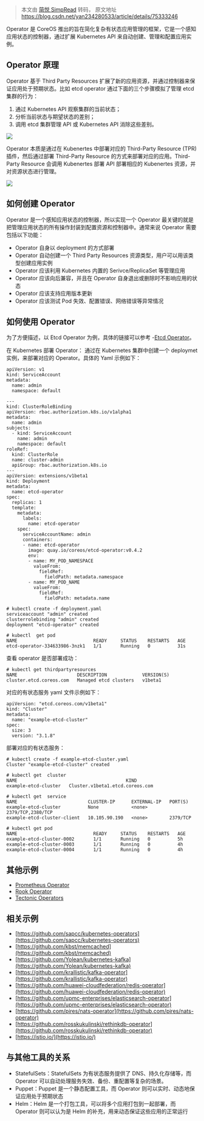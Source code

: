 > 本文由 [简悦 SimpRead](http://ksria.com/simpread/) 转码， 原文地址 https://blog.csdn.net/yan234280533/article/details/75333246

Operator 是 CoreOS 推出的旨在简化复杂有状态应用管理的框架，它是一个感知应用状态的控制器，通过扩展 Kubernetes API 来自动创建、管理和配置应用实例。

## <a></a>Operator 原理

Operator 基于 Third Party Resources 扩展了新的应用资源，并通过控制器来保证应用处于预期状态。比如 etcd operator 通过下面的三个步骤模拟了管理 etcd 集群的行为：

1.  通过 Kubernetes API 观察集群的当前状态；
2.  分析当前状态与期望状态的差别；
3.  调用 etcd 集群管理 API 或 Kubernetes API 消除这些差别。

![](https://img-blog.csdn.net/20170719091123592?watermark/2/text/aHR0cDovL2Jsb2cuY3Nkbi5uZXQveWFuMjM0MjgwNTMz/font/5a6L5L2T/fontsize/400/fill/I0JBQkFCMA==/dissolve/70/gravity/SouthEast)

Operator 本质是通过在 Kubenertes 中部署对应的 Third-Party Resource (TPR) 插件，然后通过部署 Third-Party Resource 的方式来部署对应的应用。Third-Party Resource 会调用 Kubenertes 部署 API 部署相应的 Kubenertes 资源，并对资源状态进行管理。

![](https://img-blog.csdn.net/20170719092402185?watermark/2/text/aHR0cDovL2Jsb2cuY3Nkbi5uZXQveWFuMjM0MjgwNTMz/font/5a6L5L2T/fontsize/400/fill/I0JBQkFCMA==/dissolve/70/gravity/SouthEast)

## <a></a>如何创建 Operator

Operator 是一个感知应用状态的控制器，所以实现一个 Operator 最关键的就是把管理应用状态的所有操作封装到配置资源和控制器中。通常来说 Operator 需要包括以下功能：

*   Operator 自身以 deployment 的方式部署
*   Operator 自动创建一个 Third Party Resources 资源类型，用户可以用该类型创建应用实例
*   Operator 应该利用 Kubernetes 内置的 Serivce/ReplicaSet 等管理应用
*   Operator 应该向后兼容，并且在 Operator 自身退出或删除时不影响应用的状态
*   Operator 应该支持应用版本更新
*   Operator 应该测试 Pod 失效、配置错误、网络错误等异常情况

## <a></a>如何使用 Operator

为了方便描述，以 Etcd Operator 为例，具体的链接可以参考 -[Etcd Operator](https://coreos.com/operators/etcd/docs/latest)。

在 Kubernetes 部署 Operator：
通过在 Kubernetes 集群中创建一个 deploymet 实例，来部署对应的 Operator。具体的 Yaml 示例如下：

```
apiVersion: v1
kind: ServiceAccount
metadata:
  name: admin
  namespace: default

---
kind: ClusterRoleBinding
apiVersion: rbac.authorization.k8s.io/v1alpha1
metadata:
  name: admin
subjects:
  - kind: ServiceAccount
    name: admin
    namespace: default
roleRef:
  kind: ClusterRole
  name: cluster-admin
  apiGroup: rbac.authorization.k8s.io
---
apiVersion: extensions/v1beta1
kind: Deployment
metadata:
  name: etcd-operator
spec:
  replicas: 1
  template:
    metadata:
      labels:
        name: etcd-operator
    spec:
      serviceAccountName: admin
      containers:
      - name: etcd-operator
        image: quay.io/coreos/etcd-operator:v0.4.2
        env:
        - name: MY_POD_NAMESPACE
          valueFrom:
            fieldRef:
              fieldPath: metadata.namespace
        - name: MY_POD_NAME
          valueFrom:
            fieldRef:
              fieldPath: metadata.name
```

```
# kubectl create -f deployment.yaml
serviceaccount "admin" created
clusterrolebinding "admin" created
deployment "etcd-operator" created

# kubectl  get pod 
NAME                            READY     STATUS    RESTARTS   AGE
etcd-operator-334633986-3nzk1   1/1       Running   0          31s
```

查看 operator 是否部署成功：

```
# kubectl get thirdpartyresources
NAME                      DESCRIPTION             VERSION(S)
cluster.etcd.coreos.com   Managed etcd clusters   v1beta1
```

对应的有状态服务 yaml 文件示例如下：

```
apiVersion: "etcd.coreos.com/v1beta1"
kind: "Cluster"
metadata:
  name: "example-etcd-cluster"
spec:
  size: 3
  version: "3.1.8"
```

部署对应的有状态服务：

```
# kubectl create -f example-etcd-cluster.yaml
Cluster "example-etcd-cluster" created

# kubectl get  cluster
NAME                                        KIND
example-etcd-cluster   Cluster.v1beta1.etcd.coreos.com

# kubectl get  service
NAME                          CLUSTER-IP      EXTERNAL-IP   PORT(S) 
example-etcd-cluster          None            <none>        2379/TCP,2380/TCP   
example-etcd-cluster-client   10.105.90.190   <none>        2379/TCP

# kubectl get pod
NAME                            READY     STATUS    RESTARTS   AGE
example-etcd-cluster-0002       1/1       Running   0          5h
example-etcd-cluster-0003       1/1       Running   0          4h
example-etcd-cluster-0004       1/1       Running   0          4h
```

## <a></a>其他示例

*   [Prometheus Operator](https://coreos.com/operators/prometheus/docs/latest)
*   [Rook Operator](https://github.com/rook/rook)
*   [Tectonic Operators](https://coreos.com/tectonic)

## <a></a>相关示例

*   [https://github.com/sapcc/kubernetes-operators](https://github.com/sapcc/kubernetes-operators)
*   [https://github.com/kbst/memcached](https://github.com/kbst/memcached)
*   [https://github.com/Yolean/kubernetes-kafka](https://github.com/Yolean/kubernetes-kafka)
*   [https://github.com/krallistic/kafka-operator](https://github.com/krallistic/kafka-operator)
*   [https://github.com/huawei-cloudfederation/redis-operator](https://github.com/huawei-cloudfederation/redis-operator)
*   [https://github.com/upmc-enterprises/elasticsearch-operator](https://github.com/upmc-enterprises/elasticsearch-operator)
*   [https://github.com/pires/nats-operator](https://github.com/pires/nats-operator)
*   [https://github.com/rosskukulinski/rethinkdb-operator](https://github.com/rosskukulinski/rethinkdb-operator)
*   [https://istio.io/](https://istio.io/)

## <a></a>与其他工具的关系

*   StatefulSets：StatefulSets 为有状态服务提供了 DNS、持久化存储等，而 Operator 可以自动处理服务失效、备份、重配置等复杂的场景。
*   Puppet：Puppet 是一个静态配置工具，而 Operator 则可以实时、动态地保证应用处于预期状态
*   Helm：Helm 是一个打包工具，可以将多个应用打包到一起部署，而 Operator 则可以认为是 Helm 的补充，用来动态保证这些应用的正常运行

<link rel="stylesheet" href="https://csdnimg.cn/release/phoenix/template/css/markdown_views-ea0013b516.css">